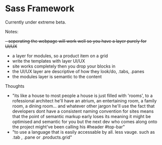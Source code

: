 Sass Framework
======
Currently under extreme beta.

Notes:


<del>- seperating the webpage will work well so you have a layer purely for UI/UX</del>
- a layer for modules, so a product item on a grid
- write the templates with layer UI/UX
- site works completely then you drop your blocks in
- the UI/UX layer are descriptive of how they look/do, .tabs, .panes
- the modules layer is semantic to the content

Thoughts
- "its like a house to most people a house is just filled with 'rooms', to a rofessional architect he'll have an atrium, an entertaining room, a family room, a dining room... and whatever other jargon he'll use the fact that developers dont have a consistent naming convention for sites means that the point of semantic markup early loses its meaning it might be optimised and semantic for you but the next dev who comes along onto the project might've been calling his #header #top-bar"
- "to use a language that is easily accessable by all. less vauge. such as .tab , .pane or .products.grid"
